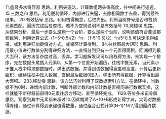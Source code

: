 11.盛最多水得容器
思路。利用夹逼法，计算数组两头得高度，往中间进行逼近。
15.三数之和
思路。利用便利循环，内部进行夹逼，去除相同数字去重，得到最终结果。
20.有效括号
思路。利用栈得概念，后进先出。判断当前符号是否和栈顶元素匹配。遍历完成后检查栈。若不为空则说明不是有效括号
70.爬楼梯
思路。从结果分析，最后一步要么是剩一个台阶，要么是两个台阶。说明该值符合斐波那契数列，利用计算公式（1+5^0.5)/2）^n-（1-5^0.5)/2）^n/5^0.5.可快速求得结果，或利用递归加键值对方式。或循环计算得到。
84.柱状图最大矩形
思路。利用最小值进行数值分割得递归方法，一直细分到只有一个元素得面积，回溯得到最大面积，该方法复杂度过高，丢弃。学习题解发现可以用栈得方法，来实现一个排序，先在数据头尾插入元素0，从第一个位置开始遍历，往栈中推元素，当元素小于推入栈中得顶部数据时，弹出该数据，并得到该数据得宽度和高度，计算后更新面积，继续往栈中压入数据，直到最后数据0压入，弹出所有得数据，计算得出最大面积。
283.移动零
思路。该方法巧妙利用了双数据索引方法，在循环中，当数据不为0时，递增内部计数，判断外部计数和内部计数是否相同进行数据互换，这样就能不断得将前部得0元素往后方移动，直至循环完成。
1128.等价多米诺骨牌
思路。观察到其中元素都未超过10.因此构建了A*10+B形成新得字典，实现对数据得降维，通过计算得到该键值得数量，通过组合公式计算(N-1)*N/2,得到最终数据。
